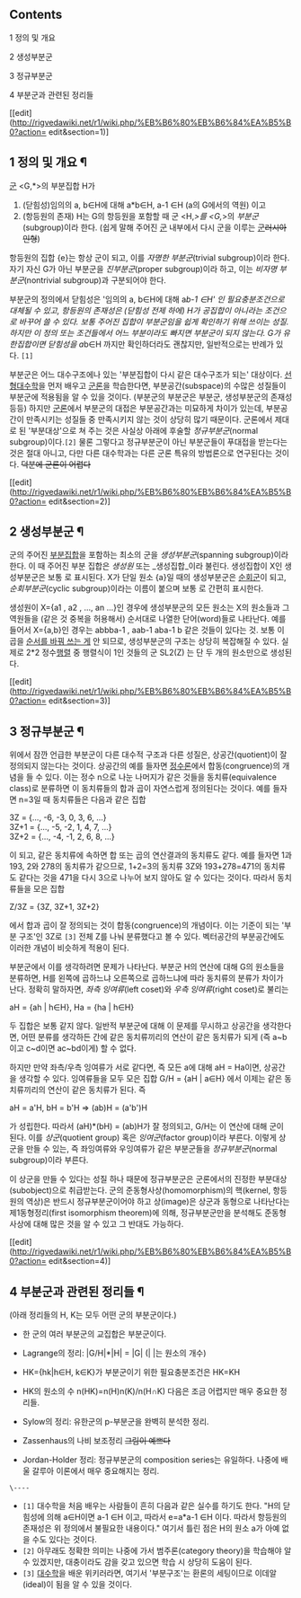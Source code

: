 ## Contents

    

1 정의 및 개요

2 생성부분군

3 정규부분군

4 부분군과 관련된 정리들

[[edit](http://rigvedawiki.net/r1/wiki.php/%EB%B6%80%EB%B6%84%EA%B5%B0?action=
edit&section=1)]

## 1 정의 및 개요 ¶

[군](%EA%B5%B0.md) <G,*>의 부분집합 H가  

  1. (닫힘성)임의의 a, b∈H에 대해 a*b∈H, a-1 ∈H (a의 G에서의 역원) 이고
  2. (항등원의 존재) H는 G의 항등원을 포함할 때
군 <H,*>를 <G,*>의 _부분군_(subgroup)이라 한다. (쉽게 말해 주어진 [군](%EA%B5%B0.md) 내부에서 다시
군을 이루는 [군](%EA%B5%B0.md)<del>러시아 인형</del>)

  

항등원의 집합 {e}는 항상 군이 되고, 이를 _자명한 부분군_(trivial subgroup)이라 한다. 자기 자신 G가 아닌 부분군을
_진부분군_(proper subgroup)이라 하고, 이는 _비자명 부분군_(nontrivial subgroup)과 구분되어야 한다.

  

부분군의 정의에서 닫힘성은 '임의의 a, b∈H에 대해 a*b-1 ∈H' 인 필요충분조건으로 대체될 수 있고, 항등원의 존재성은 (닫힘성
전제 하에) H가 공집합이 아니라는 조건으로 바꾸어 쓸 수 있다. 보통 주어진 집합이 부분군임을 쉽게 확인하기 위해 쓰이는 성질. 하지만 이
정의 또는 조건들에서 어느 부분이라도 빠지면 부분군이 되지 않는다. G가 유한집합이면 닫힘성을 a*b∈H 까지만 확인하더라도 괜찮지만,
일반적으로는 반례가 있다. `[1]`

  

부분군은 어느 대수구조에나 있는 '부분집합이 다시 같은 대수구조가 되는' 대상이다.
[선형대수학](%EC%84%A0%ED%98%95%EB%8C%80%EC%88%98%ED%95%99.md)을 먼저 배우고
[군론](%EA%B5%B0%EB%A1%A0.md)을 학습한다면, 부분공간(subspace)의 수많은 성질들이 부분군에 적용됨을 알 수
있을 것이다. (부분군의 부분군은 부분군, 생성부분군의 존재성 등등) 하지만 [군론](%EA%B5%B0%EB%A1%A0.md)에서
부분군의 대접은 부분공간과는 미묘하게 차이가 있는데, 부분공간이 만족시키는 성질들 중 만족시키지 않는 것이 상당히 많기 때문이다. 군론에서
제대로 된 '부분대상'으로 쳐 주는 것은 사실상 아래에 후술할 _정규부분군_(normal subgroup)이다.`[2]` 물론 그렇다고
정규부분군이 아닌 부분군들이 푸대접을 받는다는 것은 절대 아니고, 다만 다른 대수학과는 다른 군론 특유의 방법론으로 연구된다는 것이다.
<del>덕분에 군론이 어렵다</del>

[[edit](http://rigvedawiki.net/r1/wiki.php/%EB%B6%80%EB%B6%84%EA%B5%B0?action=
edit&section=2)]

## 2 생성부분군 ¶

군의 주어진 [부분집합](%EB%B6%80%EB%B6%84%EC%A7%91%ED%95%A9.md)을 포함하는 최소의 군을
_생성부분군_(spanning subgroup)이라 한다. 이 때 주어진 부분 집합은 _생성원_ 또는 _생성집합_이라 불린다. 생성집합이
X인 생성부분군은 보통 <X>로 표시된다. X가 단일 원소 {a}일 때의 생성부분군은
[순회군](%EC%88%9C%ED%9A%8C%EA%B5%B0.md)이 되고, _순회부분군_(cyclic subgroup)이라는 이름이
붙으며 보통 <a>로 간편히 표시한다.

  

생성원이 X={a1 , a2 , ..., an ...}인 경우에 생성부분군의 모든 원소는 X의 원소들과 그 역원들을 (같은 것 중복을
허용해서) 순서대로 나열한 단어(word)들로 나타난다. 예를 들어서 X={a,b}인 경우는 abbba-1 , aab-1 aba-1 b 같은
것들이 있다는 것. 보통 이 곱을 [순서를 바꿔 쓰는 게](%EA%B5%90%ED%99%98%EB%B2%95%EC%B9%99.md) 안
되므로, 생성부분군의 구조는 상당히 복잡해질 수 있다. 실제로 2*2 정수[행렬](%ED%96%89%EB%A0%AC.md) 중 행렬식이
1인 것들의 군 SL2(Z) 는 단 두 개의 원소만으로 생성된다.

[[edit](http://rigvedawiki.net/r1/wiki.php/%EB%B6%80%EB%B6%84%EA%B5%B0?action=
edit&section=3)]

## 3 정규부분군 ¶

위에서 잠깐 언급한 부분군이 다른 대수적 구조과 다른 성질은, 상공간(quotient)이 잘 정의되지 않는다는 것이다. 상공간의 예를 들자면
[정수론](%EC%A0%95%EC%88%98%EB%A1%A0.md)에서 합동(congruence)의 개념을 들 수 있다. 이는 정수
n으로 나눈 나머지가 같은 것들을 동치류(equivalence class)로 분류하면 이 동치류들의 합과 곱이 자연스럽게 정의된다는 것이다.
예를 들자면 n=3일 때 동치류들은 다음과 같은 집합  

3Z = {..., -6, -3, 0, 3, 6, ...}  
3Z+1 = {..., -5, -2, 1, 4, 7, ...}  
3Z+2 = {..., -4, -1, 2, 6, 8, ...}

이 되고, 같은 동치류에 속하면 합 또는 곱의 연산결과의 동치류도 같다. 예를 들자면 1과 193, 2와 278의 동치류가 같으므로,
1+2=3의 동치류 3Z와 193+278=471의 동치류도 같다는 것을 471을 다시 3으로 나누어 보지 않아도 알 수 있다는 것이다.
따라서 동치류들을 모은 집합  

Z/3Z = {3Z, 3Z+1, 3Z+2}

에서 합과 곱이 잘 정의되는 것이 합동(congruence)의 개념이다. 이는 기준이 되는 '부분 구조'인 3Z로 `[3]` 전체 Z를 나눠
분류했다고 볼 수 있다. 벡터공간의 부분공간에도 이러한 개념이 비슷하게 적용이 된다.

  

부분군에서 이를 생각하려면 문제가 나타난다. 부분군 H의 연산에 대해 G의 원소들을 분류하면, H를 왼쪽에 곱하느냐 오른쪽으로 곱하느냐에
따라 동치류의 분류가 차이가 난다. 정확히 말하자면, _좌측 잉여류_(left coset)와 _우측 잉여류_(right coset)로 불리는  

aH = {ah | h∈H}, Ha = {ha | h∈H}

두 집합은 보통 같지 않다. 일반적 부분군에 대해 이 문제를 무시하고 상공간을 생각한다면, 어떤 분류를 생각하든 간에 같은 동치류끼리의
연산이 같은 동치류가 되게 (즉 a~b이고 c~d이면 ac~bd이게) 할 수 없다.

  

하지만 만약 좌측/우측 잉여류가 서로 같다면, 즉 모든 a에 대해 aH = Ha이면, 상공간을 생각할 수 있다. 잉여류들을 모두 모은 집합
G/H = {aH | a∈H} 에서 이제는 같은 동치류끼리의 연산이 같은 동치류가 된다. 즉  

aH = a'H, bH = b'H ⇒ (ab)H = (a'b')H

가 성립한다. 따라서 (aH)*(bH) = (ab)H가 잘 정의되고, G/H는 이 연산에 대해 군이 된다. 이를 _상군_(quotient
group) 혹은 _잉여군_(factor group)이라 부른다. 이렇게 상군을 만들 수 있는, 즉 좌잉여류와 우잉여류가 같은 부분군들을
_정규부분군_(normal subgroup)이라 부른다.

  

이 상군을 만들 수 있다는 성질 하나 때문에 정규부분군은 군론에서의 진정한 부분대상(subobject)으로 취급받는다. 군의
준동형사상(homomorphism)의 핵(kernel, 항등원의 역상)은 반드시 정규부분군이어야 하고 상(image)은 상군과 동형으로
나타난다는 제1동형정리(first isomorphism theorem)에 의해, 정규부분군만을 분석해도 준동형사상에 대해 많은 것을 알 수
있고 그 반대도 가능하다.

[[edit](http://rigvedawiki.net/r1/wiki.php/%EB%B6%80%EB%B6%84%EA%B5%B0?action=
edit&section=4)]

## 4 부분군과 관련된 정리들 ¶

(아래 정리들의 H, K는 모두 어떤 군의 부분군이다.)  

  * 한 군의 여러 부분군의 교집합은 부분군이다.
  * Lagrange의 정리: |G/H|*|H| = |G| (| |는 원소의 개수)
  * HK={hk|h∈H, k∈K}가 부분군이기 위한 필요충분조건은 HK=KH
  * HK의 원소의 수 n(HK)=n(H)n(K)/n(H∩K)
다음은 조금 어렵지만 매우 중요한 정리들.  

  * Sylow의 정리: 유한군의 p-부분군을 완벽히 분석한 정리.
  * Zassenhaus의 나비 보조정리 <del>그림이 예쁘다</del>
  * Jordan-Holder 정리: 정규부분군의 composition series는 유일하다. 나중에 배울 갈루아 이론에서 매우 중요해지는 정리.

`\----`

  * `[1]` 대수학을 처음 배우는 사람들이 흔히 다음과 같은 실수를 하기도 한다. "H의 닫힘성에 의해 a∈H이면 a-1 ∈H 이고, 따라서 e=a*a-1 ∈H 이다. 따라서 항등원의 존재성은 위 정의에서 불필요한 내용이다." 여기서 틀린 점은 H의 원소 a가 아예 없을 수도 있다는 것이다.
  * `[2]` 아무래도 정확한 의미는 나중에 가서 범주론(category theory)을 학습해야 알 수 있겠지만, 대충이라도 감을 갖고 있으면 학습 시 상당히 도움이 된다.
  * `[3]` [대수학](%EB%8C%80%EC%88%98%ED%95%99.md)을 배운 위키러라면, 여기서 '부분구조'는 환론의 세팅이므로 이데알(ideal)이 됨을 알 수 있을 것이다.

